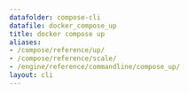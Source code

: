 ```yaml
---
datafolder: compose-cli
datafile: docker_compose_up
title: docker compose up
aliases:
- /compose/reference/up/
- /compose/reference/scale/
- /engine/reference/commandline/compose_up/
layout: cli
---
```


<!--
Sorry, but the contents of this page are automatically generated from
Docker's source code. If you want to suggest a change to the text that appears
here, you'll need to find the string by searching this repo:
https://github.com/docker/compose
-->
